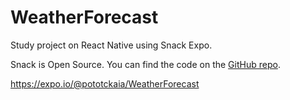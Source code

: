 # WeatherForecast

Study project on React Native using Snack Expo.

Snack is Open Source. You can find the code on the [GitHub repo](https://github.com/expo/snack).

https://expo.io/@pototckaia/WeatherForecast
